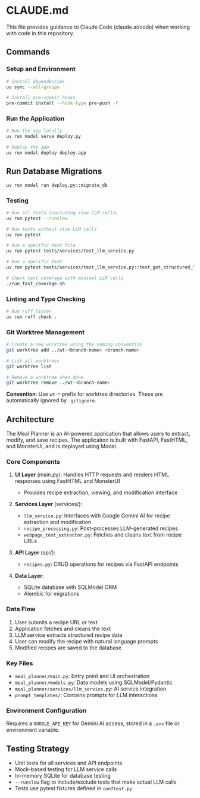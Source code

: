 # CLAUDE.md

This file provides guidance to Claude Code (claude.ai/code) when working with code in this repository.

## Commands

### Setup and Environment

```bash
# Install dependencies
uv sync --all-groups

# Install pre-commit hooks
pre-commit install --hook-type pre-push -f
```

### Run the Application

```bash
# Run the app locally
uv run modal serve deploy.py

# Deploy the app
uv run modal deploy deploy.app
```

## Run Database Migrations

```bash
uv run modal run deploy.py::migrate_db
```

### Testing

```bash
# Run all tests (including slow LLM calls)
uv run pytest --runslow

# Run tests without slow LLM calls
uv run pytest

# Run a specific test file
uv run pytest tests/services/test_llm_service.py

# Run a specific test
uv run pytest tests/services/test_llm_service.py::test_get_structured_llm_response_success

# Check test coverage with minimal LLM calls
./run_fast_coverage.sh
```

### Linting and Type Checking

```bash
# Run ruff linter
uv run ruff check .
```

### Git Worktree Management

```bash
# Create a new worktree using the naming convention
git worktree add ../wt-<branch-name> <branch-name>

# List all worktrees
git worktree list

# Remove a worktree when done
git worktree remove ../wt-<branch-name>
```

**Convention**: Use `wt-*` prefix for worktree directories. These are automatically ignored by `.gitignore`.

## Architecture

The Meal Planner is an AI-powered application that allows users to extract, modify, and save recipes. The application is built with FastAPI, FastHTML, and MonsterUI, and is deployed using Modal.

### Core Components

1. **UI Layer** (main.py): Handles HTTP requests and renders HTML responses using FastHTML and MonsterUI
   - Provides recipe extraction, viewing, and modification interface

2. **Services Layer** (services/):
   - `llm_service.py`: Interfaces with Google Gemini AI for recipe extraction and modification
   - `recipe_processing.py`: Post-processes LLM-generated recipes
   - `webpage_text_extractor.py`: Fetches and cleans text from recipe URLs

3. **API Layer** (api/):
   - `recipes.py`: CRUD operations for recipes via FastAPI endpoints

4. **Data Layer**:
   - SQLite database with SQLModel ORM
   - Alembic for migrations

### Data Flow

1. User submits a recipe URL or text
2. Application fetches and cleans the text
3. LLM service extracts structured recipe data
4. User can modify the recipe with natural language prompts
5. Modified recipes are saved to the database

### Key Files

- `meal_planner/main.py`: Entry point and UI orchestration
- `meal_planner/models.py`: Data models using SQLModel/Pydantic
- `meal_planner/services/llm_service.py`: AI service integration
- `prompt_templates/`: Contains prompts for LLM interactions

### Environment Configuration

Requires a `GOOGLE_API_KEY` for Gemini AI access, stored in a `.env` file or environment variable.

## Testing Strategy

- Unit tests for all services and API endpoints
- Mock-based testing for LLM service calls
- In-memory SQLite for database testing
- `--runslow` flag to include/exclude tests that make actual LLM calls
- Tests use pytest fixtures defined in `conftest.py`
